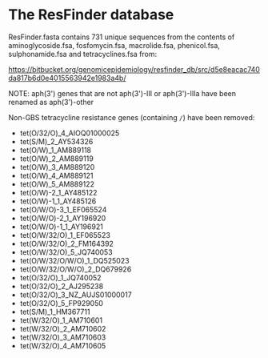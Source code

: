 # The ResFinder database

ResFinder.fasta contains 731 unique sequences from the contents of aminoglycoside.fsa, fosfomycin.fsa, macrolide.fsa, phenicol.fsa, sulphonamide.fsa and tetracyclines.fsa from:

https://bitbucket.org/genomicepidemiology/resfinder_db/src/d5e8eacac740da817b6d0e4015563942e1983a4b/

NOTE: aph(3') genes that are not aph(3')-III or aph(3')-IIIa have been renamed as aph(3')-other

Non-GBS tetracycline resistance genes (containing `/`) have been removed:
- tet(O/32/O)\_4\_AIOQ01000025
- tet(S/M)\_2\_AY534326
- tet(O/W)\_1\_AM889118
- tet(O/W)\_2\_AM889119
- tet(O/W)\_3\_AM889120
- tet(O/W)\_4\_AM889121
- tet(O/W)\_5\_AM889122
- tet(O/W)-2\_1\_AY485122
- tet(O/W)-1\_1\_AY485126
- tet(O/W/O)-3\_1\_EF065524
- tet(O/W/O)-2\_1\_AY196920
- tet(O/W/O)-1\_1\_AY196921
- tet(O/W/32/O)\_1\_EF065523
- tet(O/W/32/O)\_2\_FM164392
- tet(O/W/32/O)\_5\_JQ740053
- tet(O/W/32/O/W/O)\_1\_DQ525023
- tet(O/W/32/O/W/O)\_2\_DQ679926
- tet(O/32/O)\_1\_JQ740052
- tet(O/32/O)\_2\_AJ295238
- tet(O/32/O)\_3\_NZ\_AUJS01000017
- tet(O/32/O)\_5\_FP929050
- tet(S/M)\_1\_HM367711
- tet(W/32/O)\_1\_AM710601
- tet(W/32/O)\_2\_AM710602
- tet(W/32/O)\_3\_AM710603
- tet(W/32/O)\_4\_AM710605
